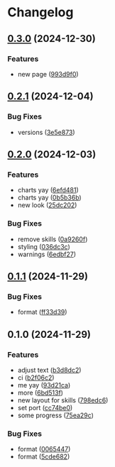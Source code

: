 # Changelog

## [0.3.0](https://github.com/LunchTimeCode/me/compare/v0.2.1...v0.3.0) (2024-12-30)


### Features

* new page ([993d9f0](https://github.com/LunchTimeCode/me/commit/993d9f0f01d1e77ca77b09245c08d2797ef403fe))

## [0.2.1](https://github.com/LunchTimeCode/me/compare/v0.2.0...v0.2.1) (2024-12-04)


### Bug Fixes

* versions ([3e5e873](https://github.com/LunchTimeCode/me/commit/3e5e87327b0009aaec51d7fa2320acc0dde0939e))

## [0.2.0](https://github.com/LunchTimeCode/me/compare/v0.1.1...v0.2.0) (2024-12-03)


### Features

* charts yay ([6efd481](https://github.com/LunchTimeCode/me/commit/6efd4818e3e9859f01b0d00af893aa83c403709b))
* charts yay ([0b5b36b](https://github.com/LunchTimeCode/me/commit/0b5b36b33048e992bf9aaaa51a72f5b28361f7d5))
* new look ([25dc202](https://github.com/LunchTimeCode/me/commit/25dc202fe5146080dac21e6b40cb53c2ac21b267))


### Bug Fixes

* remove skills ([0a9260f](https://github.com/LunchTimeCode/me/commit/0a9260f513b6eca6d7536894d285af0ffa1effb3))
* styling ([036dc3c](https://github.com/LunchTimeCode/me/commit/036dc3c52c49a1dcbc9f49656013071e0daf8acd))
* warnings ([6edbf27](https://github.com/LunchTimeCode/me/commit/6edbf27f4217cfcece95dd105963e9babf4d24d2))

## [0.1.1](https://github.com/LunchTimeCode/me/compare/v0.1.0...v0.1.1) (2024-11-29)


### Bug Fixes

* format ([ff33d39](https://github.com/LunchTimeCode/me/commit/ff33d399dfb00cd46340adf11070745bde1c9d19))

## 0.1.0 (2024-11-29)


### Features

* adjust text ([b3d8dc2](https://github.com/LunchTimeCode/me/commit/b3d8dc259a5714d1f70caab421070ef4d2bf94f2))
* ci ([b2f06c2](https://github.com/LunchTimeCode/me/commit/b2f06c2188410de17e50c49864f6aeba8600fffb))
* me yay ([93d21ca](https://github.com/LunchTimeCode/me/commit/93d21ca0d8662724ed9b4ce874135f102f5258b2))
* more ([6bd513f](https://github.com/LunchTimeCode/me/commit/6bd513f6fbee24e1a2021e1e51dac097ebcd82f5))
* new layout for skills ([798edc6](https://github.com/LunchTimeCode/me/commit/798edc60de8d6befd350a00d64400bcddbfb87f8))
* set port ([cc74be0](https://github.com/LunchTimeCode/me/commit/cc74be074b4e627e0ced533b01b109a073e6cc7c))
* some progress ([75ea29c](https://github.com/LunchTimeCode/me/commit/75ea29c91d9a593803b9c07b5c9fcb19fd8bd73f))


### Bug Fixes

* format ([0065447](https://github.com/LunchTimeCode/me/commit/0065447b175a93acda73f0dd635efe381ec3268f))
* format ([5cde682](https://github.com/LunchTimeCode/me/commit/5cde682b5c3732ca46384c9f3ae21c6936c11fb6))
